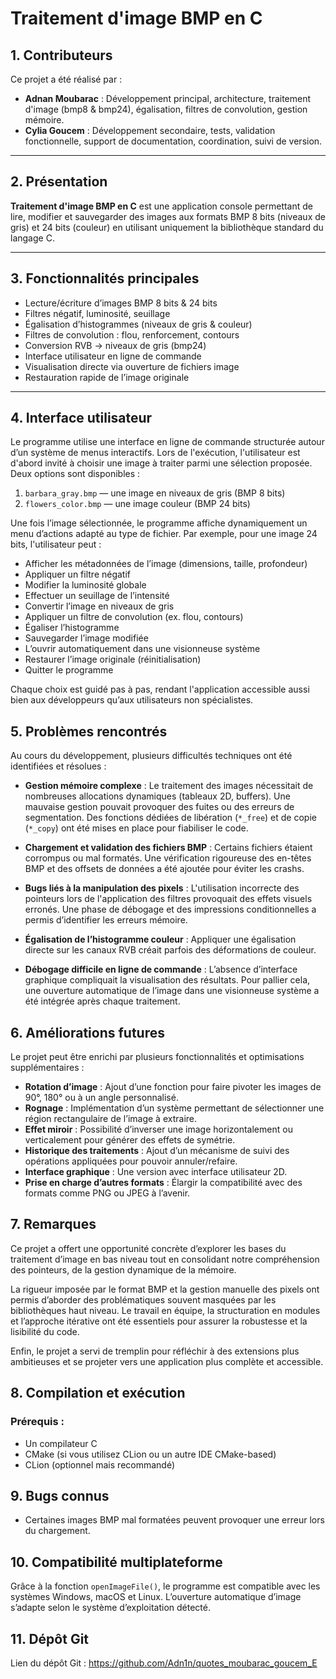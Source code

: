 # Traitement d'image BMP en C

## 1. Contributeurs

Ce projet a été réalisé par :

- **Adnan Moubarac** : Développement principal, architecture, traitement d'image (bmp8 & bmp24), égalisation, filtres de convolution, gestion mémoire.
- **Cylia Goucem** : Développement secondaire, tests, validation fonctionnelle, support de documentation, coordination, suivi de version.

---

## 2. Présentation

**Traitement d'image BMP en C** est une application console permettant de lire, modifier et sauvegarder des images aux formats BMP 8 bits (niveaux de gris) et 24 bits (couleur) en utilisant uniquement la bibliothèque standard du langage C.

---

## 3. Fonctionnalités principales

- Lecture/écriture d’images BMP 8 bits & 24 bits
- Filtres négatif, luminosité, seuillage
- Égalisation d’histogrammes (niveaux de gris & couleur)
- Filtres de convolution : flou, renforcement, contours
- Conversion RVB → niveaux de gris (bmp24)
- Interface utilisateur en ligne de commande 
- Visualisation directe via ouverture de fichiers image
- Restauration rapide de l’image originale

---

## 4. Interface utilisateur

Le programme utilise une interface en ligne de commande structurée autour d’un système de menus interactifs. Lors de l'exécution, l'utilisateur est d'abord invité à choisir une image à traiter parmi une sélection proposée. Deux options sont disponibles :

1. `barbara_gray.bmp` — une image en niveaux de gris (BMP 8 bits)
2. `flowers_color.bmp` — une image couleur (BMP 24 bits)

Une fois l’image sélectionnée, le programme affiche dynamiquement un menu d’actions adapté au type de fichier. Par exemple, pour une image 24 bits, l'utilisateur peut :

- Afficher les métadonnées de l’image (dimensions, taille, profondeur)
- Appliquer un filtre négatif
- Modifier la luminosité globale
- Effectuer un seuillage de l’intensité
- Convertir l’image en niveaux de gris
- Appliquer un filtre de convolution (ex. flou, contours)
- Égaliser l’histogramme
- Sauvegarder l’image modifiée
- L’ouvrir automatiquement dans une visionneuse système
- Restaurer l’image originale (réinitialisation)
- Quitter le programme

Chaque choix est guidé pas à pas, rendant l'application accessible aussi bien aux développeurs qu’aux utilisateurs non spécialistes.

## 5. Problèmes rencontrés

Au cours du développement, plusieurs difficultés techniques ont été identifiées et résolues :

- **Gestion mémoire complexe** : Le traitement des images nécessitait de nombreuses allocations dynamiques (tableaux 2D, buffers). Une mauvaise gestion pouvait provoquer des fuites ou des erreurs de segmentation. Des fonctions dédiées de libération (`*_free`) et de copie (`*_copy`) ont été mises en place pour fiabiliser le code.

- **Chargement et validation des fichiers BMP** : Certains fichiers étaient corrompus ou mal formatés. Une vérification rigoureuse des en-têtes BMP et des offsets de données a été ajoutée pour éviter les crashs.

- **Bugs liés à la manipulation des pixels** : L'utilisation incorrecte des pointeurs lors de l'application des filtres provoquait des effets visuels erronés. Une phase de débogage et des impressions conditionnelles a permis d’identifier les erreurs mémoire.

- **Égalisation de l’histogramme couleur** : Appliquer une égalisation directe sur les canaux RVB créait parfois des déformations de couleur.

- **Débogage difficile en ligne de commande** : L’absence d’interface graphique compliquait la visualisation des résultats. Pour pallier cela, une ouverture automatique de l’image dans une visionneuse système a été intégrée après chaque traitement.


## 6. Améliorations futures

Le projet peut être enrichi par plusieurs fonctionnalités et optimisations supplémentaires :

- **Rotation d’image** : Ajout d’une fonction pour faire pivoter les images de 90°, 180° ou à un angle personnalisé.
- **Rognage** : Implémentation d’un système permettant de sélectionner une région rectangulaire de l’image à extraire.
- **Effet miroir** : Possibilité d’inverser une image horizontalement ou verticalement pour générer des effets de symétrie.
- **Historique des traitements** : Ajout d’un mécanisme de suivi des opérations appliquées pour pouvoir annuler/refaire.
- **Interface graphique** : Une version avec interface utilisateur 2D.
- **Prise en charge d’autres formats** : Élargir la compatibilité avec des formats comme PNG ou JPEG à l’avenir.


## 7. Remarques

Ce projet a offert une opportunité concrète d’explorer les bases du traitement d’image en bas niveau tout en consolidant notre compréhension des pointeurs, de la gestion dynamique de la mémoire.

La rigueur imposée par le format BMP et la gestion manuelle des pixels ont permis d’aborder des problématiques souvent masquées par les bibliothèques haut niveau. Le travail en équipe, la structuration en modules et l’approche itérative ont été essentiels pour assurer la robustesse et la lisibilité du code.

Enfin, le projet a servi de tremplin pour réfléchir à des extensions plus ambitieuses  et se projeter vers une application plus complète et accessible.

## 8. Compilation et exécution

### Prérequis :
- Un compilateur C
- CMake (si vous utilisez CLion ou un autre IDE CMake-based)
- CLion (optionnel mais recommandé)

## 9. Bugs connus

- Certaines images BMP mal formatées peuvent provoquer une erreur lors du chargement.

## 10. Compatibilité multiplateforme

Grâce à la fonction `openImageFile()`, le programme est compatible avec les systèmes Windows, macOS et Linux. L’ouverture automatique d’image s’adapte selon le système d’exploitation détecté.

## 11. Dépôt Git

Lien du dépôt Git : https://github.com/Adn1n/quotes_moubarac_goucem_E





